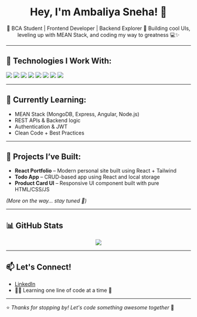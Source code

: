 <h1 align="center">Hey, I'm Ambaliya Sneha! 👋</h1>

<p align="center">
🌸 BCA Student | Frontend Developer | Backend Explorer  
🚀 Building cool UIs, leveling up with MEAN Stack, and coding my way to greatness 💻✨  
</p>

---

## 🚀 Technologies I Work With:

<p>
  <img src="https://img.shields.io/badge/HTML-E34F26?style=for-the-badge&logo=html5&logoColor=fff" />
  <img src="https://img.shields.io/badge/CSS-1572B6?style=for-the-badge&logo=css3&logoColor=white" />
  <img src="https://img.shields.io/badge/JavaScript-F7DF1E?style=for-the-badge&logo=javascript&logoColor=000" />
  <img src="https://img.shields.io/badge/React-20232A?style=for-the-badge&logo=react&logoColor=61DAFB" />
  <img src="https://img.shields.io/badge/TailwindCSS-38B2AC?style=for-the-badge&logo=tailwind-css&logoColor=white" />
  <img src="https://img.shields.io/badge/Node.js-339933?style=for-the-badge&logo=nodedotjs&logoColor=white" />
  <img src="https://img.shields.io/badge/MongoDB-4EA94B?style=for-the-badge&logo=mongodb&logoColor=fff" />
  <img src="https://img.shields.io/badge/Angular-DD0031?style=for-the-badge&logo=angular&logoColor=white" />
</p>

---

## 🧠 Currently Learning:

- MEAN Stack (MongoDB, Express, Angular, Node.js)
- REST APIs & Backend logic
- Authentication & JWT
- Clean Code + Best Practices

---

## 💼 Projects I’ve Built:

- **React Portfolio** – Modern personal site built using React + Tailwind  
- **Todo App** – CRUD-based app using React and local storage  
- **Product Card UI** – Responsive UI component built with pure HTML/CSS/JS  

_(More on the way... stay tuned 👀)_

---

## 📊 GitHub Stats

<p align="center">
  <img src="https://github-readme-stats.vercel.app/api?username=your-github-username&show_icons=true&theme=radical" />
</p>

---

## 📫 Let's Connect!

- [LinkedIn](https://www.linkedin.com/in/sneha-ambaliya)
- 👩‍💻 Learning one line of code at a time 🌱

---

⭐ *Thanks for stopping by! Let's code something awesome together* 🚀
